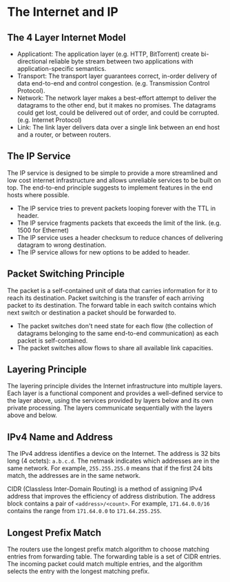 # The Internet and IP

## The 4 Layer Internet Model

- Applicationt: The application layer (e.g. HTTP, BitTorrent) create bi-directional reliable byte stream between two applications with application-specific semantics.
- Transport: The transport layer guarantees correct, in-order delivery of data end-to-end and control congestion. (e.g. Transmission Control Protocol).
- Network: The network layer makes a best-effort attempt to deliver the datagrams to the other end, but it makes no promises. The datagrams could get lost, could be delivered out of order, and could be corrupted. (e.g. Internet Protocol)
- Link: The link layer delivers data over a single link between an end host and a router, or between routers.

## The IP Service

The IP service is designed to be simple to provide a more streamlined and low cost internet infrastructure and allows unreliable services to be built on top. The end-to-end principle suggests to implement features in the end hosts where possible.

- The IP service tries to prevent packets looping forever with the TTL in header.
- The IP service fragments packets that exceeds the limit of the link. (e.g. 1500 for Ethernet)
- The IP service uses a header checksum to reduce chances of delivering datagram to wrong destination.
- The IP service allows for new options to be added to header.

## Packet Switching Principle

The packet is a self-contained unit of data that carries information for it to reach its destination. Packet switching is the transfer of each arriving packet to its destination. The forward table in each switch contains which next switch or destination a packet should be forwarded to.

- The packet switches don't need state for each flow (the collection of datagrams belonging to the same end-to-end communication) as each packet is self-contained.
- The packet switches allow flows to share all available link capacities.

## Layering Principle

The layering principle divides the Internet infrastructure into multiple layers. Each layer is a functional component and provides a well-defined service to the layer above, using the services provided by layers below and its own private processing. The layers communicate sequentially with the layers above and below.

## IPv4 Name and Address

The IPv4 address identifies a device on the Internet. The address is 32 bits long (4 octets): `a.b.c.d`. The netmask indicates which addresses are in the same network. For example, `255.255.255.0` means that if the first 24 bits match, the addresses are in the same network.

CIDR (Classless Inter-Domain Routing) is a method of assigning IPv4 address that improves the efficiency of address distribution. The address block contains a pair of `<address>/<count>`. For example, `171.64.0.0/16` contains the range from `171.64.0.0` to `171.64.255.255`.

## Longest Prefix Match

The routers use the longest prefix match algorithm to choose matching entries from forwarding table. The forwarding table is a set of CIDR entries. The incoming packet could match multiple entries, and the algorithm selects the entry with the longest matching prefix.
